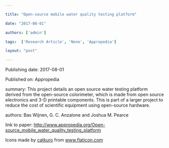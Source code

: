 ---
title: "Open-source mobile water quality testing platform"
date: "2017-08-01"
authors: ['admin']
tags:  ['Research Article', 'None', 'Appropedia']
layout: "post"
---
Publishing date: 2017-08-01

Published on: Appropedia

summary: This project details an open source water testing platform derived from the open-source colorimeter, which is made from open source electronics and 3-D printable components. This is part of a larger project to reduce the cost of scientific equipment using open-source hardware.

authors: Bas Wijnen, G. C. Anzalone and Joshua M. Pearce 

link to paper: http://www.appropedia.org/Open-source_mobile_water_quality_testing_platform

Icons made by <a href="https://www.flaticon.com/free-icon/bookshelves_3576884" title="catkuro">catkuro</a> from <a href="https://www.flaticon.com/" title="Flaticon"> www.flaticon.com</a>